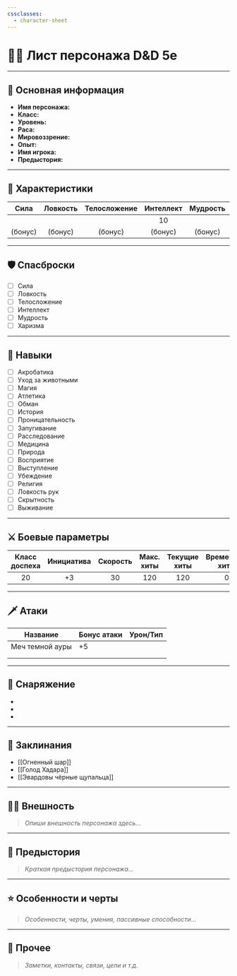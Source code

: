 ```yaml
---
cssclasses:
  - character-sheet
---
```


# 🧙‍♂️ Лист персонажа D&D 5e

---

## 🪪 Основная информация

- **Имя персонажа:**  
- **Класс:**  
- **Уровень:**  
- **Раса:**  
- **Мировоззрение:**  
- **Опыт:**  
- **Имя игрока:**  
- **Предыстория:**  

---

## 💪 Характеристики

|  Сила   | Ловкость | Телосложение | Интеллект | Мудрость | Харизма |
| :-----: | :------: | :----------: | :-------: | :------: | :-----: |
|         |          |              |    10     |          |         |
| (бонус) | (бонус)  |   (бонус)    |  (бонус)  | (бонус)  | (бонус) |

---

## 🛡️ Спасброски

- [ ] Сила
- [ ] Ловкость
- [ ] Телосложение
- [ ] Интеллект
- [ ] Мудрость
- [ ] Харизма

---

## 🎲 Навыки

- [ ] Акробатика
- [ ] Уход за животными
- [ ] Магия
- [ ] Атлетика
- [ ] Обман
- [ ] История
- [ ] Проницательность
- [ ] Запугивание
- [ ] Расследование
- [ ] Медицина
- [ ] Природа
- [ ] Восприятие
- [ ] Выступление
- [ ] Убеждение
- [ ] Религия
- [ ] Ловкость рук
- [ ] Скрытность
- [ ] Выживание

---

## ⚔️ Боевые параметры

| Класс доспеха | Инициатива | Скорость | Макс. хиты | Текущие хиты | Временные хиты | Кости хитов |
|:-------------:|:----------:|:--------:|:----------:|:------------:|:--------------:|:-----------:|
|      20       |     +3     |    30    |    120     |     120      |       0        |     1d8     |

---

## 🗡️ Атаки

| Название        | Бонус атаки | Урон/Тип |
| --------------- | ----------- | -------- |
| Меч темной ауры | +5          |          |
|                 |             |          |
|                 |             |          |

---

## 🎒 Снаряжение

- 
- 
- 

---

## 📖 Заклинания

- [[Огненный шар]]
- [[Голод Хадара]]
- [[Эвардовы чёрные щупальца]]

---

## 🧑‍🎨 Внешность

> _Опиши внешность персонажа здесь..._

---

## 🧭 Предыстория

> _Краткая предыстория персонажа..._

---

## ⭐ Особенности и черты

> _Особенности, черты, умения, пассивные способности..._

---

## 📝 Прочее

> _Заметки, контакты, связи, цели и т.д._